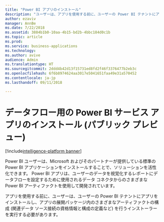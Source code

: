```yaml
---
title: "Power BI アプリのインストール"
description: "ユーザーは、アプリを使用する前に、ユーザーの Power BI テナントにアプリをインストールするインストーラーを実行する必要があります。"
author: ezaviv
manager: AnnBe
ms.date: 7/22/2018
ms.assetid: 3884b1b0-10aa-4b15-bd2b-4bbc184d0c1b
ms.topic: article
ms.prod: 
ms.service: business-applications
ms.technology: 
ms.author: avive
audience: Admin
ms.translationtype: HT
ms.sourcegitcommit: 2ddd4b42d13f15731ed8fd2f46f3376477b2eb3c
ms.openlocfilehash: 6f6b8974624aa3017e5041651faa49e31a570452
ms.contentlocale: ja-jp
ms.lasthandoff: 09/11/2018

---
```

# <a name="installing-power-bi-service-apps-for-dataflows-public-preview"></a>データフロー用の Power BI サービス アプリのインストール (パブリック プレビュー)

[!include[intelligence-platform banner](../../includes/intelligence-platform.md)]



Power BI ユーザーは、Microsoft およびそのパートナーが提供している標準の Power BI アプリケーションをインストールすることで、ソリューションを活性化できます。 Power BI アプリは、ユーザーのデータを視覚化するレポートにデータフローを設定するために使用されるデータ コネクタからのさまざまな Power BI アーティファクトを使用して開発されています。 

アプリを使用する前に、ユーザーは、ユーザーの Power BI テナントにアプリをインストールし、アプリの展開パッケージ内のさまざまなアーティファクトの構成 (関連データ ソース接続の資格情報と構成の定義など) を行うインストーラーを実行する必要があります。

